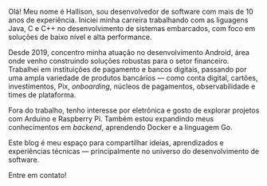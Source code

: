 Olá! Meu nome é Hallison, sou desenvolvedor de software com mais de 10 anos de experiência. Iniciei minha carreira trabalhando com as liguagens Java, C e C++ no desenvolvimento de sistemas embarcados, com foco em soluções de baixo nível e alta performance.

Desde 2019, concentro minha atuação no desenvolvimento Android, área onde venho construindo soluções robustas para o setor financeiro. Trabalhei em instituições de pagamento e bancos digitais, passando por uma ampla variedade de produtos bancários — como conta digital, cartões, investimentos, Pix, _onboarding_, núcleos de pagamentos, observabilidade e times de plataforma.

Fora do trabalho, tenho interesse por eletrônica e gosto de explorar projetos com Arduino e Raspberry Pi. Também estou expandindo meus conhecimentos em _backend_, aprendendo Docker e a linguagem Go.

Este blog é meu espaço para compartilhar ideias, aprendizados e experiências técnicas — principalmente no universo do desenvolvimento de software.

Entre em contato!